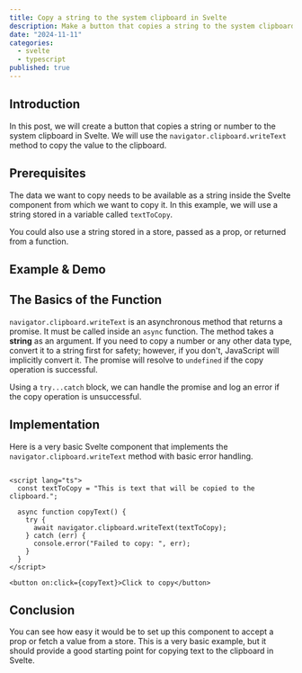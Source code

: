 ```yaml
---
title: Copy a string to the system clipboard in Svelte
description: Make a button that copies a string to the system clipboard in Svelte.
date: "2024-11-11"
categories:
  - svelte
  - typescript
published: true
---
```


<script lang="ts">
    import CopyToClipboard from '$lib/components/blog/CopyClipboardExample.svelte';
</script>

## Introduction

In this post, we will create a button that copies a string or number to the system
clipboard in Svelte. We will use the `navigator.clipboard.writeText` method to copy the
value to the clipboard.

## Prerequisites

The data we want to copy needs to be available as a string inside the Svelte component
from which we want to copy it. In this example, we will use a string stored in a variable
called `textToCopy`.

You could also use a string stored in a store, passed as a prop, or returned from a
function.

## Example & Demo

<CopyToClipboard />

## The Basics of the Function

`navigator.clipboard.writeText` is an asynchronous method that returns a promise. It must
be called inside an `async` function. The method takes a **string** as an argument. If you
need to copy a number or any other data type, convert it to a string first for safety;
however, if you don't, JavaScript will implicitly convert it. The promise will resolve to
`undefined` if the copy operation is successful.

Using a `try...catch` block, we can handle the promise and log an error if the copy
operation is unsuccessful.

## Implementation

Here is a very basic Svelte component that implements the `navigator.clipboard.writeText`
method with basic error handling.

```svelte:CopyToClipboard.svelte

<script lang="ts">
  const textToCopy = "This is text that will be copied to the clipboard.";

  async function copyText() {
    try {
      await navigator.clipboard.writeText(textToCopy);
    } catch (err) {
      console.error("Failed to copy: ", err);
    }
  }
</script>

<button on:click={copyText}>Click to copy</button>

```

## Conclusion

You can see how easy it would be to set up this component to accept a prop or fetch a
value from a store. This is a very basic example, but it should provide a good starting
point for copying text to the clipboard in Svelte.
